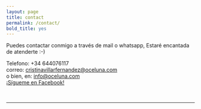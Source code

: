 ```yaml
---
layout: page
title: contact
permalink: /contact/
bold_title: yes
---
```


<!--img class="col one right" src="/img/prof_pic.jpg"-->
Puedes contactar conmigo a través de mail o whatsapp, Estaré encantada de atenderte :-)

Telefono: +34 644076117<br/>
correo: <a href="mailto:someone@example.com?Subject=Hello%20again" target="_top">cristinavillarfernandez@oceluna.com</a><br/>
o bien, en: <a href="mailto:someone@example.com?Subject=Hello%20again" target="_top">info@oceluna.com</a><br/>
<a href="https://www.facebook.com/mundo.oceluna/">¡Sígueme en Facebook!</a>

<br/>
<hr/>
<br/>
<span class="contacticon center">
	<a href="mailto:info@oceluna.com"><i class="fa fa-envelope-square"></i></a>
	<a href="https://www.linkedin.com/in/cristina-villar-fern%C3%A1ndez-b2655b144/" target="_blank"><i class="fa fa-linkedin-square"></i></a>
	<!--a href="http://tumblr.com" target="_blank"><i class="fa fa-tumblr-square"></i></a-->
	<a href="https://www.facebook.com/mundo.oceluna/" target="_blank"><i class="fa fa-facebook-square"></i></a>
	<a href="https://twitter.com/OcelunaZamora" target="_blank"><i class="fa fa-twitter-square"></i></a>
</span>


